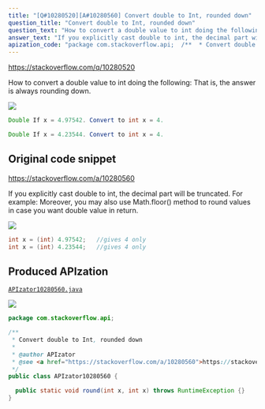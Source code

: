 ```yaml
---
title: "[Q#10280520][A#10280560] Convert double to Int, rounded down"
question_title: "Convert double to Int, rounded down"
question_text: "How to convert a double value to int doing the following: That is, the answer is always rounding down."
answer_text: "If you explicitly cast double to int, the decimal part will be truncated. For example: Moreover, you may also use Math.floor() method to round values in case you want double value in return."
apization_code: "package com.stackoverflow.api;  /**  * Convert double to Int, rounded down  *  * @author APIzator  * @see <a href=\"https://stackoverflow.com/a/10280560\">https://stackoverflow.com/a/10280560</a>  */ public class APIzator10280560 {    public static void round(int x, int x) throws RuntimeException {} }"
---
```


https://stackoverflow.com/q/10280520

How to convert a double value to int doing the following:
That is, the answer is always rounding down.


<div class="code-logo"><img src="/stackoverflow.png" /></div>

```java
Double If x = 4.97542. Convert to int x = 4.

Double If x = 4.23544. Convert to int x = 4.
```


## Original code snippet

https://stackoverflow.com/a/10280560

If you explicitly cast double to int, the decimal part will be truncated. For example:
Moreover, you may also use Math.floor() method to round values in case you want double value in return.

<div class="code-logo"><img src="/stackoverflow.png" /></div>

```java
int x = (int) 4.97542;   //gives 4 only
int x = (int) 4.23544;   //gives 4 only
```

## Produced APIzation

[`APIzator10280560.java`](https://github.com/pasqualesalza/apization-temp-data/raw/master/search/APIzator10280560.java)

<div class="code-logo"><img src="/apizator.png" /></div>

```java
package com.stackoverflow.api;

/**
 * Convert double to Int, rounded down
 *
 * @author APIzator
 * @see <a href="https://stackoverflow.com/a/10280560">https://stackoverflow.com/a/10280560</a>
 */
public class APIzator10280560 {

  public static void round(int x, int x) throws RuntimeException {}
}

```